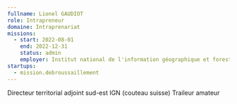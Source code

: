 ```yaml
---
fullname: Lionel GAUDIOT
role: Intrapreneur
domaine: Intraprenariat
missions:
  - start: 2022-08-01
    end: 2022-12-31
    status: admin
    employer: Institut national de l'information géographique et forestière (IGN)
startups:
  - mission.debroussaillement
---
```


Directeur territorial adjoint sud-est IGN (couteau suisse)
Traileur amateur
